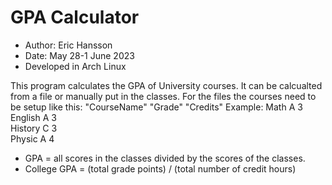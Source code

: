 # GPA Calculator

* Author: Eric Hansson
* Date: May 28-1 June 2023 
* Developed in Arch Linux

This program calculates the GPA of University courses. It can be calcualted from a file or manually put in the classes.
For the files the courses need to be setup like this: "CourseName" "Grade" "Credits"
Example:
Math A 3 <br>
English A 3 <br>
History C 3 <br>
Physic A 4 <br>

* GPA = all scores in the classes divided by the scores of the classes.
* College GPA = (total grade points) / (total number of credit hours)
